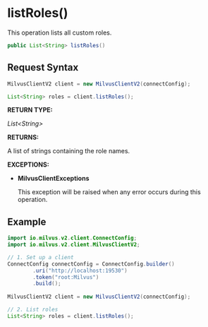 # listRoles()

This operation lists all custom roles.

```java
public List<String> listRoles()
```

## Request Syntax

```java
MilvusClientV2 client = new MilvusClientV2(connectConfig);

List<String> roles = client.listRoles();
```

**RETURN TYPE:**

*List\<String\>*

**RETURNS:**

A list of strings containing the role names.

**EXCEPTIONS:**

- **MilvusClientExceptions**

    This exception will be raised when any error occurs during this operation.

## Example

```java
import io.milvus.v2.client.ConnectConfig;
import io.milvus.v2.client.MilvusClientV2;

// 1. Set up a client
ConnectConfig connectConfig = ConnectConfig.builder()
        .uri("http://localhost:19530")
        .token("root:Milvus")
        .build();
        
MilvusClientV2 client = new MilvusClientV2(connectConfig);

// 2. List roles
List<String> roles = client.listRoles();
```

